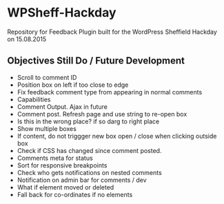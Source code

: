# WPSheff-Hackday
Repository for Feedback Plugin built for the WordPress Sheffield Hackday on 15.08.2015

## Objectives Still Do / Future Development

* Scroll to comment ID
* Position  box on left if too close to edge
* Fix feedback comment type from appearing in normal comments
* Capabilities
* Comment Output. Ajax in future
* Comment post. Refresh page and use string to re-open box
* Is this in the wrong place? if so darg to right place
* Show multiple boxes
* If content, do not triggger new box open / close when clicking outside box
* Check if CSS has changed since comment posted.
* Comments meta for status
* Sort for responsive breakpoints
* Check who gets notifications on nested comments
* Notification on admin bar for comments / dev
* What if element moved or deleted
* Fall back for co-ordinates if no elements

